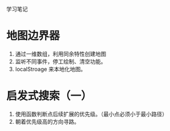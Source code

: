 学习笔记
# 地图边界器
1. 通过一维数组，利用同余特性创建地图
2. 监听不同事件，停工绘制、清空功能。
3. localStroage 来本地化地图。


# 启发式搜索（一）

1. 使用函数判断点后续扩展的优先级。（最小点必须小于最小路径）
2. 朝着优先级高的方向寻路。